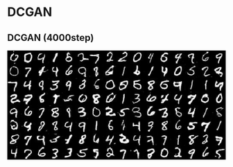  # DCGAN



## DCGAN (4000step)
![image](https://github.com/Allen123321/D-L/blob/master/gan-network/local_run/04000-gen.jpg)
